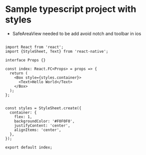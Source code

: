 # Sample typescript project with styles

- SafeAreaView needed to be add avoid notch and toolbar in ios

```

import React from 'react';
import {StyleSheet, Text} from 'react-native';

interface Props {}

const index: React.FC<Props> = props => {
  return (
    <Box style={styles.container}>
      <Text>Hello World</Text>
    </Box>
  );
};


const styles = StyleSheet.create({
  container: {
    flex: 1,
    backgroundColor: '#F0F0F0',
    justifyContent: 'center',
    alignItems: 'center',
  },
});

export default index;

```
